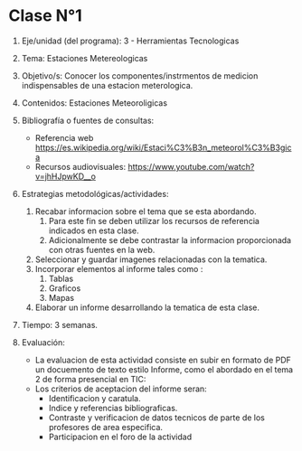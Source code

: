 # Clase N°1
1. Eje/unidad (del programa): 3 - Herramientas Tecnologicas
2. Tema: Estaciones Metereologicas
3. Objetivo/s: Conocer los componentes/instrmentos de medicion indispensables de una estacion meterologica.
4. Contenidos: Estaciones Meteoroligicas
5. Bibliografía o fuentes de consultas: 
    * Referencia web https://es.wikipedia.org/wiki/Estaci%C3%B3n_meteorol%C3%B3gica
    * Recursos audiovisuales: https://www.youtube.com/watch?v=jhHJpwKD__o

6. Estrategias metodológicas/actividades:
    1. Recabar informacion sobre el tema que se esta abordando.  
        1. Para este fin se deben utilizar los recursos de referencia indicados en esta clase.  
        2. Adicionalmente se debe contrastar la informacion proporcionada con otras fuentes en la web.  
    2. Seleccionar y guardar imagenes relacionadas con la tematica.  
    3. Incorporar elementos al informe tales como :  
        1. Tablas  
        2. Graficos  
        3. Mapas 
    4. Elaborar un informe desarrollando la tematica de esta clase.
7. Tiempo: 3 semanas.
8. Evaluación: 
    * La evaluacion de esta actividad consiste en subir en formato de PDF un docuemento de texto estilo Informe, como el abordado en el tema 2 de forma presencial en TIC: 
    * Los criterios de aceptacion del informe seran:
        * Identificacion y caratula.
        * Indice y referencias bibliograficas.
        * Contraste y verificacion de datos tecnicos de parte de los profesores de area especifica.
        * Participacion en el foro de la actividad
